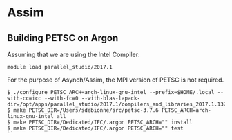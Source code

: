 # Assim


## Building PETSC on Argon

Assuming that we are using the Intel Compiler:


```
module load parallel_studio/2017.1
```


For the purpose of Asynch/Assim, the MPI version of PETSC is not required.


```
$ ./configure PETSC_ARCH=arch-linux-gnu-intel --prefix=$HOME/.local --with-cc=icc --with-fc=0 --with-blas-lapack-dir=/opt/apps/parallel_studio/2017.1/compilers_and_libraries_2017.1.132/linux/mkl/lib/intel64
$ make PETSC_DIR=/Users/sdebionne/src/petsc-3.7.6 PETSC_ARCH=arch-linux-gnu-intel all
$ make PETSC_DIR=/Dedicated/IFC/.argon PETSC_ARCH="" install
$ make PETSC_DIR=/Dedicated/IFC/.argon PETSC_ARCH="" test
``